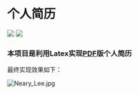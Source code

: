 <!--
 * @Author: Neary Lee
 * @Date: 2020-09-09 20:16:20
 * @LastEditTime: 2020-09-09 20:27:03
 * @LastEditors: Please set LastEditors
 * @Description: In User Settings Edit
 * @FilePath: \etherpad-litee:\Github\My-Latex-Resume\README.md
-->
# 个人简历
[![](https://img.shields.io/badge/version-v1.0-brightgreen.svg)]() ![](https://img.shields.io/badge/license-MIT-blue.svg)

### 本项目是利用Latex实现[PDF](https://github.com/Neary-li/My-Latex-Resume/files/5195116/main.pdf)版个人简历

最终实现效果如下：


![Neary_Lee.jpg](https://i.loli.net/2020/09/09/vUN4HqFMkcXBrjg.jpg)

